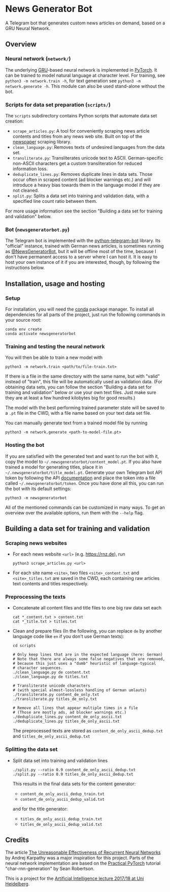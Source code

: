 # News Generator Bot

A Telegram bot that generates custom news articles on demand, based on a GRU Neural Network.


## Overview


### Neural network (`network/`)

The underlying [GRU](https://towardsdatascience.com/understanding-gru-networks-2ef37df6c9be)-based neural network is implemented in [PyTorch](https://github.com/pytorch/pytorch). It can be trained to model natural language at character level.
For training, see `python3 -m network.train -h`, for text generation see `python3 -m network.generate -h`.
This module can also be used stand-alone without the bot.


### Scripts for data set preparation (`scripts/`)

The `scripts` subdirectory contains Python scripts that automate data set creation:

- `scrape_articles.py`: A tool for conveniently scraping news article contents and titles from any news web site. Built on top of the [newspaper](https://github.com/codelucas/newspaper) scraping library.
- `clean_language.py`: Removes texts of undesired languages from the data set.
- `transliterate.py`: Transliterates unicode text to ASCII. German-specific non-ASCII characters get a custom transliteration for reduced information loss.
- `deduplicate_lines.py`: Removes duplicate lines in data sets. Those occur often in scraped content (ad blocker warnings etc.) and will introduce a heavy bias towards them in the language model if they are not cleaned.
- `split.py`: Splits a data set into training and validation data, with a specified line count ratio between them.

For more usage information see the section "Building a data set for training and validation" below.


### Bot (`newsgeneratorbot.py`)

The Telegram bot is implemented with the [python-telegram-bot](https://github.com/python-telegram-bot/python-telegram-bot) library.
Its "official" instance, trained with German news articles, is sometimes running as [@NewsGeneratorBot](https://t.me/newsgeneratorbot), but it will be offline most of the time, because I don't have permanent access to a server where I can host it. It is easy to host your own instance of it if you are interested, though, by following the instructions below.


## Installation, usage and hosting


### Setup

For installation, you will need the [conda](https://conda.io/docs/) package manager.
To install all dependencies for all parts of the project, just run the following commands in your source root:

    conda env create
    conda activate newsgeneratorbot


### Training and testing the neural network

You will then be able to train a new model with

    python3 -m network.train <path/to/file-train.txt>

If there is a file in the same directory with the same name, but with "valid" instead of "train", this file will be automatically used as validation data.
(For obtaining data sets, you can follow the section "Building a data set for training and validation" below or use your own text files. Just make sure they are at least a few hundred kilobytes big for good results.)

The model with the best performing trained parameter state will be saved to a `.pt` file in the CWD, with a file name based on your text data set file.

You can manually generate text from a trained model file by running

    python3 -m network.generate <path-to-model-file.pt>


### Hosting the bot

If you are satisfied with the generated text and want to run the bot with it, copy the model to `~/.newsgeneratorbot/content_model.pt`. If you also have trained a model for generating titles, place it in `~/.newsgeneratorbot/title_model.pt`.
Generate your own Telegram bot API token by following the API [documentation](https://core.telegram.org/bots#6-botfather) and place the token into a file called `~/.newsgeneratorbot/token`.
Once you have done all this, you can run the bot with its default settings:

    python3 -m newsgeneratorbot

All of the mentioned commands can be customized in many ways. To get an overview over the available options, run them with the `--help` flag.


## Building a data set for training and validation


### Scraping news websites

- For each news website `<url>` (e.g. https://rnz.de), run

      python3 scrape_articles.py <url>

- For each site name `<site>`, two files `<site>_content.txt` and `<site>_titles.txt` are saved in the CWD, each containing raw articles text contents and titles respectively.


### Preprocessing the texts

- Concatenate all content files and title files to one big raw data set each

      cat *_content.txt > content.txt
      cat *_title.txt > titles.txt

- Clean and prepare files (In the following, you can replace `de` by another language code like `en` if you don't use German texts):

      cd scripts

      # Only keep lines that are in the expected language (here: German)
      # Note that there are always some false negatives that are removed,
      # because this just uses a "dumb" heuristic of language-typical
      # character sequences.
      ./clean_language.py de content.txt
      ./clean_language.py de titles.txt

      # Transliterate unicode characters
      # (with special almost-lossless handling of German umlauts)
      ./transliterate.py content_de_only.txt
      ./transliterate.py titles_de_only.txt

      # Remove all lines that appear multiple times in a file
      # (Those are mostly ads, ad blocker warnings etc.)
      ./deduplicate_lines.py content_de_only_ascii.txt
      ./deduplicate_lines.py titles_de_only_ascii.txt

  The preprocessed texts are stored as `content_de_only_ascii_dedup.txt` and `titles_de_only_ascii_dedup.txt`


### Splitting the data set

- Split data set into training and validation lines

      ./split.py --ratio 0.9 content_de_only_ascii_dedup.txt
      ./split.py --ratio 0.9 titles_de_only_ascii_dedup.txt

  This results in the final data sets for the content generator:

  - `content_de_only_ascii_dedup_train.txt`
  - `content_de_only_ascii_dedup_valid.txt`

  and for the title generator:
  - `titles_de_only_ascii_dedup_train.txt`
  - `titles_de_only_ascii_dedup_valid.txt`


## Credits

The article [The Unreasonable Effectiveness of Recurrent Neural Networks](http://karpathy.github.io/2015/05/21/rnn-effectiveness/) by Andrej Karpathy was a major inspiration for this project.
Parts of the neural network implementation are based on the [Practical PyTorch](https://github.com/spro/practical-pytorch) tutorial "char-rnn-generation" by Sean Robertson.

This is a project for the [Artificial Intelligence lecture 2017/18 at Uni Heidelberg](https://hci.iwr.uni-heidelberg.de/compvis/teaching/ai).
